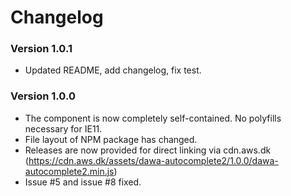 # Changelog

### Version 1.0.1
 - Updated README, add changelog, fix test.
### Version 1.0.0
 - The component is now completely self-contained. No polyfills necessary for IE11.
 - File layout of NPM package has changed.
 - Releases are now provided for direct linking via cdn.aws.dk (https://cdn.aws.dk/assets/dawa-autocomplete2/1.0.0/dawa-autocomplete2.min.js)
 - Issue #5 and issue #8 fixed.